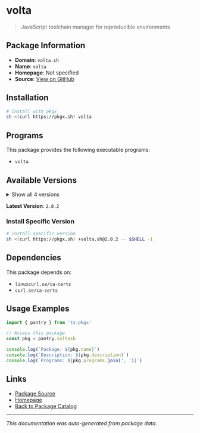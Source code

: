 # volta

> JavaScript toolchain manager for reproducible environments

## Package Information

- **Domain**: `volta.sh`
- **Name**: `volta`
- **Homepage**: Not specified
- **Source**: [View on GitHub](https://github.com/pkgxdev/pantry/tree/main/projects/volta.sh/package.yml)

## Installation

```bash
# Install with pkgx
sh <(curl https://pkgx.sh) volta
```

## Programs

This package provides the following executable programs:

- `volta`

## Available Versions

<details>
<summary>Show all 4 versions</summary>

- `2.0.2`, `2.0.1`, `2.0.0`, `1.1.1`

</details>

**Latest Version**: `2.0.2`

### Install Specific Version

```bash
# Install specific version
sh <(curl https://pkgx.sh) +volta.sh@2.0.2 -- $SHELL -i
```

## Dependencies

This package depends on:

- `linuxcurl.se/ca-certs`
- `curl.se/ca-certs`

## Usage Examples

```typescript
import { pantry } from 'ts-pkgx'

// Access this package
const pkg = pantry.voltash

console.log(`Package: ${pkg.name}`)
console.log(`Description: ${pkg.description}`)
console.log(`Programs: ${pkg.programs.join(', ')}`)
```

## Links

- [Package Source](https://github.com/pkgxdev/pantry/tree/main/projects/volta.sh/package.yml)
- [Homepage](#)
- [Back to Package Catalog](../package-catalog.md)

---

*This documentation was auto-generated from package data.*
